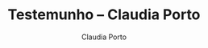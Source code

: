 ---
ID: 4357
title: 'Testemunho &#8211; Claudia Porto'
image-xl: ""
image-l: ""
image-sq-l: ""
image-sq-m: ""
post_excerpt: ""
layout: audioevideo
permalink: '?post_type=audioevideo&p=4357'
published: false
categories: ""
tags:
  - Testemunho
author:
  - Claudia Porto
wpcf-gn_audiovideo_data:
  - "1428710400"
wpcf-gn_audiovideo_video:
  - https://youtu.be/O18Ee1Ip3fI
---